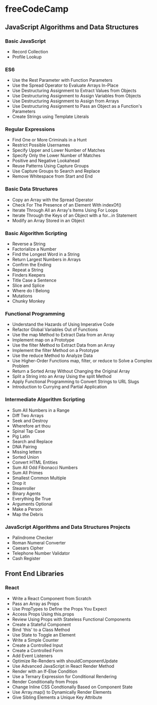 # freeCodeCamp

## JavaScript Algorithms and Data Structures

### Basic JavaScript

- Record Collection
- Profile Lookup

### ES6

- Use the Rest Parameter with Function Parameters
- Use the Spread Operator to Evaluate Arrays In-Place
- Use Destructuring Assignment to Extract Values from Objects
- Use Destructuring Assignment to Assign Variables from Objects
- Use Destructuring Assignment to Assign from Arrays
- Use Destructuring Assignment to Pass an Object as a Function's Parameters
- Create Strings using Template Literals

### Regular Expressions

- Find One or More Criminals in a Hunt
- Restrict Possible Usernames
- Specify Upper and Lower Number of Matches
- Specify Only the Lower Number of Matches
- Positive and Negative Lookahead
- Reuse Patterns Using Capture Groups
- Use Capture Groups to Search and Replace
- Remove Whitespace from Start and End

### Basic Data Structures

- Copy an Array with the Spread Operator
- Check For The Presence of an Element With indexOf()
- Iterate Through All an Array's Items Using For Loops
- Iterate Through the Keys of an Object with a for...in Statement
- Modify an Array Stored in an Object

### Basic Algorithm Scripting

- Reverse a String
- Factorialize a Number
- Find the Longest Word in a String
- Return Largest Numbers in Arrays
- Confirm the Ending
- Repeat a String
- Finders Keepers
- Title Case a Sentence
- Slice and Splice
- Where do I Belong
- Mutations
- Chunky Monkey

### Functional Programming

- Understand the Hazards of Using Imperative Code
- Refactor Global Variables Out of Functions
- Use the map Method to Extract Data from an Array
- Implement map on a Prototype
- Use the filter Method to Extract Data from an Array
- Implement the filter Method on a Prototype
- Use the reduce Method to Analyze Data
- Use Higher-Order Functions map, filter, or reduce to Solve a Complex Problem
- Return a Sorted Array Without Changing the Original Array
- Split a String into an Array Using the split Method
- Apply Functional Programming to Convert Strings to URL Slugs
- Introduction to Currying and Partial Application

### Intermediate Algorithm Scripting

- Sum All Numbers in a Range
- Diff Two Arrays
- Seek and Destroy
- Wherefore art thou
- Spinal Tap Case
- Pig Latin
- Search and Replace
- DNA Pairing
- Missing letters
- Sorted Union
- Convert HTML Entities
- Sum All Odd Fibonacci Numbers
- Sum All Primes
- Smallest Common Multiple
- Drop it
- Steamroller
- Binary Agents
- Everything Be True
- Arguments Optional
- Make a Person
- Map the Debris

### JavaScript Algorithms and Data Structures Projects

- Palindrome Checker
- Roman Numeral Converter
- Caesars Cipher
- Telephone Number Validator
- Cash Register

## Front End Libraries

### React

- Write a React Component from Scratch
- Pass an Array as Props
- Use PropTypes to Define the Props You Expect
- Access Props Using this.props
- Review Using Props with Stateless Functional Components
- Create a Stateful Component
- Bind 'this' to a Class Method
- Use State to Toggle an Element
- Write a Simple Counter
- Create a Controlled Input
- Create a Controlled Form
- Add Event Listeners
- Optimize Re-Renders with shouldComponentUpdate
- Use Advanced JavaScript in React Render Method
- Render with an If-Else Condition
- Use a Ternary Expression for Conditional Rendering
- Render Conditionally from Props
- Change Inline CSS Condtionally Based on Component State
- Use Array.map() to Dynamically Render Elements
- Give Sibling Elements a Unique Key Attribute
